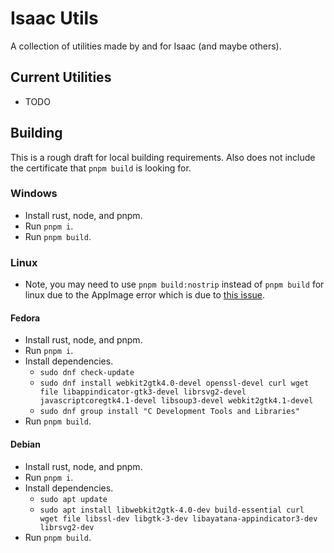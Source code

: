# Isaac Utils

A collection of utilities made by and for Isaac (and maybe others).

## Current Utilities

- TODO

## Building

This is a rough draft for local building requirements. Also does not include the certificate that `pnpm build` is looking for.

### Windows

- Install rust, node, and pnpm.
- Run `pnpm i`.
- Run `pnpm build`.

### Linux

- Note, you may need to use `pnpm build:nostrip` instead of `pnpm build` for linux due to the AppImage error which is due to [this issue](https://github.com/linuxdeploy/linuxdeploy/issues/272).

#### Fedora

- Install rust, node, and pnpm.
- Run `pnpm i`.
- Install dependencies.
  - `sudo dnf check-update`
  - `sudo dnf install webkit2gtk4.0-devel openssl-devel curl wget file libappindicator-gtk3-devel librsvg2-devel javascriptcoregtk4.1-devel libsoup3-devel webkit2gtk4.1-devel`
  - `sudo dnf group install "C Development Tools and Libraries"`
- Run `pnpm build`.

#### Debian

- Install rust, node, and pnpm.
- Run `pnpm i`.
- Install dependencies.
  - `sudo apt update`
  - `sudo apt install libwebkit2gtk-4.0-dev build-essential curl wget file libssl-dev libgtk-3-dev libayatana-appindicator3-dev librsvg2-dev`
- Run `pnpm build`.
